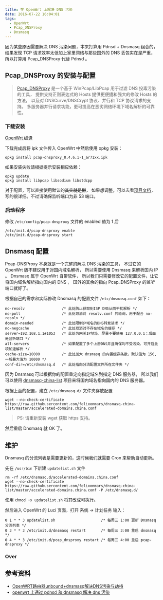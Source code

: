 ```yaml
---
title: 在 OpenWrt 上解决 DNS 污染
date: 2016-07-22 16:04:01
tags:
  - OpenWrt
  - Pcap_DNSProxy
  - Dnsmasq
---
```


因为某些原因需要解决 DNS 污染问题，本来打算用 Pdnsd + Dnsmasq 组合的，
结果发现 TCP 请求效率太低加上家里网络与那些国外的 DNS 丢包实在是严重，
所以打算用 Pcap_DNSProxy 代替 Pdnsd 。

## Pcap_DNSProxy 的安装与配置

> [Pcap_DNSProxy](https://github.com/chengr28/Pcap_DNSProxy) 
是一个基于 WinPcap/LibPcap 用于过滤 DNS 投毒污染的工具，
提供支持正则表达式的 Hosts 提供更便捷和强大的修改 Hosts 的方法，
以及对 DNSCurve/DNSCrypt 协议、并行和 TCP 协议请求的支持。
多服务器并行请求功能，更可提高在恶劣网络环境下域名解析的可靠性。

### 下载安装
[OpenWrt 编译](https://github.com/wongsyrone/openwrt-Pcap_DNSProxy/tree/prebuilt-ipks)

下载完成后将 ipk 文件传入 OpenWrt 中然后使用 opkg 安装：

```
opkg install pcap-dnsproxy_0.4.6.1-1_ar71xx.ipk
```

如果安装失败请根据提示安装相应依赖：

```
opkg update
opkg install libpcap libsodium libstdcpp
```

对于配置，可以直接使用默认的~~其实就是懒~~，
如果想调整，可以去看[项目文档](https://github.com/chengr28/Pcap_DNSProxy/blob/master/Documents/ReadMe(zh_Hans).txt)，
写的很详细。不过请确保监听端口为非 53 端口。

### 启动程序

修改 `/etc/config/pcap-dnsproxy` 文件的 enabled 值为 1 后

```
/etc/init.d/pcap-dnsproxy enable
/etc/init.d/pcap-dnsproxy start
```

## Dnsmasq 配置

Pcap-DNSProxy 本身就是一个完整的解决 DNS 污染的工具，
不过它的 OpenWrt 版不建议用于对国内域名解析，
所以需要使用 Dnsmasq 来解析国内 IP 。
Dnsmasq 属于 OpenWrt 自带软件，
所以我们只需要修改它的配置文件，让它将国内域名解析指向国内的 DNS ，
国外的其余的指向 Pcap_DNSProxy 的监听端口就好了。

根据自己的需求和实际修改 Dnsmasq 的配置文件 
`/etc/dnsmasq.conf` 如下：

```
no-resolv                 /* 此处防止获取到ISP DNS从而干扰解析 */
no-poll                   /* 此处取消对 resolv.conf 的轮询，用于配合 no-resolv */
domain-needed             /* 此处限制非域名的DNS转发请求 */
no-negcache               /* 此处取消对不存在域名的缓存 */
server=192.168.1.1#1053   /* 此处为网关IP地址，尽量不要使用 127.0.0.1；后面是监听端口 */
all-servers               /* 如果配置了多个上游DNS并且确保均不受污染，可开启此项加速解析 */
cache-size=10000          /* 此处加大 dnsmasq 的内置缓存条数，默认值为 150,一般最大值为 10000 */
conf-dir=/etc/dnsmasq.d   /* 此处指向分流配置文件所在文件夹 */
```

因为 Dnsmasq 可以根据你的配置重定向指定域名到指定 DNS 服务器，
所以我们可以使用 [dnsmasq-china-list](https://github.com/felixonmars/dnsmasq-china-list)
项目来将国内域名指向国内的 DNS 服务器。

根据上面的配置，建立 `/etc/dnsmasq.d/` 文件夹存放配置

```
wget --no-check-certificate https://raw.githubusercontent.com/felixonmars/dnsmasq-china-list/master/accelerated-domains.china.conf
```

> PS: 请重新安装 wget 获取 https 支持。

然后重启 Dnsmasq 就 OK 了。

## 维护

Dnsmasq 的分流列表是需要更新的，这时候我们就需要 Cron 来帮助自动更新。

先在 `/usr/bin` 下新建 `updatelist.sh` 文件

```
rm -rf /etc/dnsmasq.d/accelerated-domains.china.conf
wget --no-check-certificate https://raw.githubusercontent.com/felixonmars/dnsmasq-china-list/master/accelerated-domains.china.conf -P /etc/dnsmasq.d/
```

使用 `chmod +x updatelist.sh` 将其改成可执行。

然后进入 OpenWrt 的 Luci 页面，打开 系统 -> 计划任务 输入：

```
0 1 * * 3 updatelist.sh                     /* 每周三 1:00 更新 Dnsmasq 分流列表 */
0 3 * * 3 /etc/init.d/dnsmasq restart       /* 每周三 3:00 重启 dnsmasq */
0 4 * * 3 /etc/init.d/pcap_dnsproxy restart /* 每周三 4:00 重启 pcap-dnsproxy */
```

### Over

## 参考资料

- [OpenWRT路由器unbound+dnsmasq解决DNS污染与劫持](https://cokebar.info/archives/246)
- [openwrt 上通过 pdnsd 和 dnsmasq 解决 dns 污染](https://wido.me/sunteya/use-openwrt-resolve-gfw-dns-spoofing)

